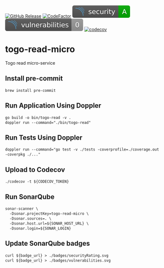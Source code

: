 [![GitHub Release](https://img.shields.io/github/release/sailsforce/togo-read-micro.svg?style=flat)]() [![CodeFactor](https://www.codefactor.io/repository/github/sailsforce/togo-read-micro/badge)](https://www.codefactor.io/repository/github/sailsforce/togo-read-micro) ![security rating](./badges/securityRating.svg) ![vulnerabilities](./badges/vulnerabilities.svg) [![codecov](https://codecov.io/gh/sailsforce/inv-read-micro/branch/main/graph/badge.svg?token=U1Q38I84A2)](https://codecov.io/gh/sailsforce/inv-read-micro)

# togo-read-micro
Togo read micro-service

## Install pre-commit
```
brew install pre-commit
```

## Run Application Using Doppler
```
go build -o bin/togo-read -v .
doppler run --command="./bin/togo-read"
```

## Run Tests Using Doppler
```
doppler run --command="go test -v ./tests -coverprofile=./coverage.out -coverpkg ./..."
```

## Upload to Codecov
``` 
./codecov -t ${CODECOV_TOKEN}
``` 

## Run SonarQube
```
sonar-scanner \
  -Dsonar.projectKey=togo-read-micro \
  -Dsonar.sources=. \
  -Dsonar.host.url=${SONAR_HOST_URL} \
  -Dsonar.login=${SONAR_LOGIN}
```

## Update SonarQube badges
```
curl ${badge_url} > ./badges/securityRating.svg
curl ${badge_url} > ./badges/vulnerabilities.svg
```